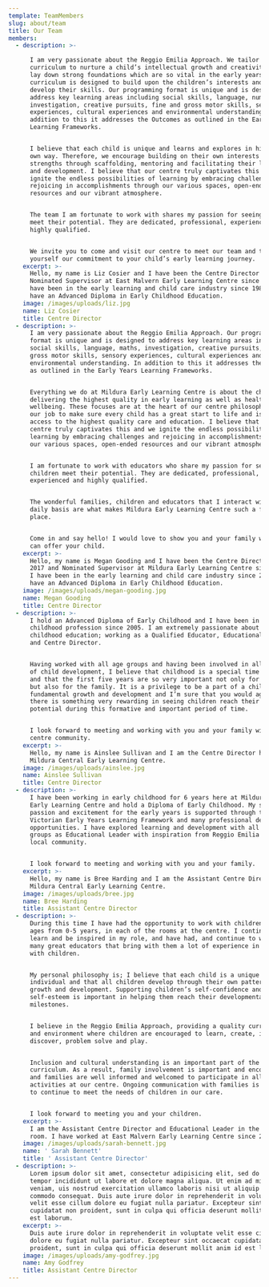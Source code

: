 ```yaml
---
template: TeamMembers
slug: about/team
title: Our Team
members:
  - description: >-

      I am very passionate about the Reggio Emilia Approach. We tailor our
      curriculum to nurture a child’s intellectual growth and creativity, and
      lay down strong foundations which are so vital in the early years. Our
      curriculum is designed to build upon the children’s interests and to
      develop their skills. Our programming format is unique and is designed to
      address key learning areas including social skills, language, numeracy,
      investigation, creative pursuits, fine and gross motor skills, sensory
      experiences, cultural experiences and environmental understanding. In
      addition to this it addresses the Outcomes as outlined in the Early Years
      Learning Frameworks.


      I believe that each child is unique and learns and explores in his or her
      own way. Therefore, we encourage building on their own interests and
      strengths through scaffolding, mentoring and facilitating their learning
      and development. I believe that our centre truly captivates this and we
      ignite the endless possibilities of learning by embracing challenges and
      rejoicing in accomplishments through our various spaces, open-ended
      resources and our vibrant atmosphere.


      The team I am fortunate to work with shares my passion for seeing children
      meet their potential. They are dedicated, professional, experienced and
      highly qualified.


      We invite you to come and visit our centre to meet our team and to see for
      yourself our commitment to your child’s early learning journey.
    excerpt: >-
      Hello, my name is Liz Cosier and I have been the Centre Director and
      Nominated Supervisor at East Malvern Early Learning Centre since 2006. I
      have been in the early learning and child care industry since 1989 and I
      have an Advanced Diploma in Early Childhood Education.
    image: /images/uploads/liz.jpg
    name: Liz Cosier
    title: Centre Director
  - description: >-
      I am very passionate about the Reggio Emilia Approach. Our programming
      format is unique and is designed to address key learning areas including
      social skills, language, maths, investigation, creative pursuits, fine and
      gross motor skills, sensory experiences, cultural experiences and
      environmental understanding. In addition to this it addresses the Outcomes
      as outlined in the Early Years Learning Frameworks.


      Everything we do at Mildura Early Learning Centre is about the children;
      delivering the highest quality in early learning as well as health and
      wellbeing. These focuses are at the heart of our centre philosophy. It is
      our job to make sure every child has a great start to life and is given
      access to the highest quality care and education. I believe that our
      centre truly captivates this and we ignite the endless possibilities of
      learning by embracing challenges and rejoicing in accomplishments through
      our various spaces, open-ended resources and our vibrant atmosphere.


      I am fortunate to work with educators who share my passion for seeing
      children meet their potential. They are dedicated, professional,
      experienced and highly qualified.


      The wonderful families, children and educators that I interact with on a
      daily basis are what makes Mildura Early Learning Centre such a fantastic
      place.


      Come in and say hello! I would love to show you and your family what we
      can offer your child.
    excerpt: >-
      Hello, my name is Megan Gooding and I have been the Centre Director since
      2017 and Nominated Supervisor at Mildura Early Learning Centre since 2007.
      I have been in the early learning and child care industry since 2004 and I
      have an Advanced Diploma in Early Childhood Education.
    image: /images/uploads/megan-gooding.jpg
    name: Megan Gooding
    title: Centre Director
  - description: >-
      I hold an Advanced Diploma of Early Childhood and I have been in the early
      childhood profession since 2005. I am extremely passionate about early
      childhood education; working as a Qualified Educator, Educational Leader
      and Centre Director.


      Having worked with all age groups and having been involved in all aspects
      of child development, I believe that childhood is a special time of life
      and that the first five years are so very important not only for the child
      but also for the family. It is a privilege to be a part of a child’s
      fundamental growth and development and I’m sure that you would agree that
      there is something very rewarding in seeing children reach their true
      potential during this formative and important period of time.


      I look forward to meeting and working with you and your family within our
      centre community.
    excerpt: >-
      Hello, my name is Ainslee Sullivan and I am the Centre Director here at
      Mildura Central Early Learning Centre.
    image: /images/uploads/ainslee.jpg
    name: Ainslee Sullivan
    title: Centre Director
  - description: >-
      I have been working in early childhood for 6 years here at Mildura Central
      Early Learning Centre and hold a Diploma of Early Childhood. My strong
      passion and excitement for the early years is supported through the
      Victorian Early Years Learning Framework and many professional development
      opportunities. I have explored learning and development with all age
      groups as Educational Leader with inspiration from Reggio Emilia and our
      local community.


      I look forward to meeting and working with you and your family.
    excerpt: >-
      Hello, my name is Bree Harding and I am the Assistant Centre Director at
      Mildura Central Early Learning Centre.
    image: /images/uploads/bree.jpg
    name: Bree Harding
    title: Assistant Centre Director
  - description: >-
      During this time I have had the opportunity to work with children of all
      ages from 0-5 years, in each of the rooms at the centre. I continue to
      learn and be inspired in my role, and have had, and continue to work with
      many great educators that bring with them a lot of experience in working
      with children.


      My personal philosophy is; I believe that each child is a unique
      individual and that all children develop through their own pattern of
      growth and development. Supporting children’s self-confidence and
      self-esteem is important in helping them reach their developmental
      milestones.


      I believe in the Reggio Emilia Approach, providing a quality curriculum
      and environment where children are encouraged to learn, create, imagine,
      discover, problem solve and play.


      Inclusion and cultural understanding is an important part of the
      curriculum. As a result, family involvement is important and encouraged
      and families are well informed and welcomed to participate in all
      activities at our centre. Ongoing communication with families is necessary
      to continue to meet the needs of children in our care. 


      I look forward to meeting you and your children.
    excerpt: >-
      I am the Assistant Centre Director and Educational Leader in the Toddler
      room. I have worked at East Malvern Early Learning Centre since 2007.
    image: /images/uploads/sarah-bennett.jpg
    name: ' Sarah Bennett'
    title: ' Assistant Centre Director'
  - description: >-
      Lorem ipsum dolor sit amet, consectetur adipisicing elit, sed do eiusmod
      tempor incididunt ut labore et dolore magna aliqua. Ut enim ad minim
      veniam, uis nostrud exercitation ullamco laboris nisi ut aliquip ex ea
      commodo consequat. Duis aute irure dolor in reprehenderit in voluptate
      velit esse cillum dolore eu fugiat nulla pariatur. Excepteur sint occaecat
      cupidatat non proident, sunt in culpa qui officia deserunt mollit anim id
      est laborum.
    excerpt: >-
      Duis aute irure dolor in reprehenderit in voluptate velit esse cillum
      dolore eu fugiat nulla pariatur. Excepteur sint occaecat cupidatat non
      proident, sunt in culpa qui officia deserunt mollit anim id est laborum.
    image: /images/uploads/amy-godfrey.jpg
    name: Amy Godfrey
    title: Assistant Centre Director
---
```


